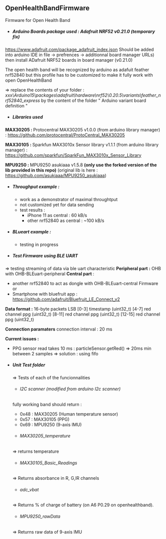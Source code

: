 ## OpenHealthBandFirmware
Firmware for Open Health Band

- ##### Arduino Boards package used : Adafruit NRF52 v0.21.0 (temporary fix)
https://www.adafruit.com/package_adafruit_index.json Should be added into arduino IDE in file -> prefrences -> additionnal board manager URLs) then install ADafruit NRF52 boards in board manager (v0.21.0)

  The open health band will be recognized by arduino as adafuit feather nrf52840
but this profile has to be customized to make it fully work with open OpenHealthBand

  => replace the contents of your folder :<i> xxx\Arduino15\packages\adafruit\hardware\nrf52\0.20.5\variants\feather_nrf52840_express</i>  by the content of the folder " Arduino variant board definition "

- ##### Libraries used
<b> MAX30205 : </b> Protocentral MAX30205 v1.0.0 (from arduino library manager) : https://github.com/protocentral/ProtoCentral_MAX30205

<b> MAX30105 : </b> Sparkfun MAX3010x Sensor library v1.1.1 (from arduino library manager) : https://github.com/sparkfun/SparkFun_MAX3010x_Sensor_Library

<b> MPU9250 : </b> MPU9250 asukiaaa v1.5.8 <b>(only use the forked version of the lib provided in this repo)</b> (original lib is here : https://github.com/asukiaaa/MPU9250_asukiaaa)

- ##### Throughput example :
  * work as a demonstrator of maximal throughtput
  * not customized yet for data sending
  * test results :
      - iPhone 11 as central  : 60 kB/s
      - other nrf52840 as central : ~100 kB/s
- ##### BLueart example :
  * testing in progress

- ##### Test Firmware using BLE UART
=> testing streaming of data via ble uart characteristic
<b> Peripheral part :</b> OHB with OHB-BLEuart-peripheral
<b> Central part </b> :
  - another nrf52840 to act as dongle with OHB-BLEuart-central Firmware
  or
  - Smartphone with bluefruit app : https://github.com/adafruit/Bluefruit_LE_Connect_v2

<b>Data format :</b>
  16-byte packets LSB
  [0-3] timestamp (uint32_t)
  [4-7] red channel ppg (uint32_t)
  [8-11] red channel ppg (uint32_t)
  [12-15] red channel ppg (uint32_t)

<b>Connection paramaters</b>
connection interval : 20 ms

<b>Current issues : </b>
- PPG sensor read takes 10 ms : particleSensor.getRed() => 20ms min between 2 samples
=> solution : using fifo


- ##### Unit Test folder
  => Tests of each of the funcionnalities
  * ###### I2C scanner (modified from arduino I2c scanner)
  fully working band should return :
   -  0x48 : MAX30205 (Human temperature sensor)
   -  0x57 : MAX30105 (PPG)
   -  0x69 : MPU9250 (9-axis IMU)

  * ###### MAX30205_temperature
  => returns temperature

  * ###### MAX30105_Basic_Readings
  => Returns absorbance in R, G,IR channels

  * ###### adc_vbat
  => Returns % of charge of battery (on A6 P0.29 on openhealthband).

  * ###### MPU9250_rawData
  => Returns raw data of 9-axis IMU






